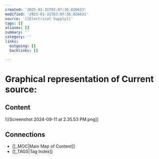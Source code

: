 ```yaml
---
created: '2025-01-31T03:07:36.826623'
modified: '2025-01-31T03:07:36.826631'
source: '[[Electrical Supply]]'
tags: []
aliases: []
summary: ''
category: ''
links:
  outgoing: []
  backlinks: []

---
```


# Graphical representation of Current source:

## Content

![[Screenshot 2024-09-11 at 2.35.53 PM.png]]

## Connections
- [[_MOC|Main Map of Content]]
- [[_TAGS|Tag Index]]
